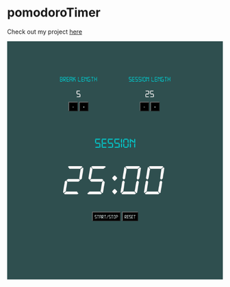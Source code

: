 # pomodoroTimer

Check out my project [here](https://hannarosenfeld.github.io/pomodoroTimer/)

![preview](pomodoroClock.png)
